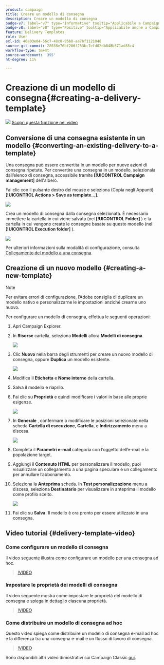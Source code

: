 ```yaml
---
product: campaign
title: Creare un modello di consegna
description: Creare un modello di consegna
badge-v7: label="v7" type="Informative" tooltip="Applicabile a Campaign Classic v7"
badge-v8: label="v8" type="Positive" tooltip="Applicabile anche a Campaign v8"
feature: Delivery Templates
role: User
exl-id: 40a03e04-56c7-48c0-95b8-aa7bf1121048
source-git-commit: 28638e76bf286f253bc7efd02db848b571ad88c4
workflow-type: tm+mt
source-wordcount: '395'
ht-degree: 11%

---
```


# Creazione di un modello di consegna{#creating-a-delivery-template}

![](assets/do-not-localize/how-to-video.png) [Scopri questa funzione nel video](#delivery-template-video)

## Conversione di una consegna esistente in un modello {#converting-an-existing-delivery-to-a-template}

Una consegna può essere convertita in un modello per nuove azioni di consegna ripetute. Per convertire una consegna in un modello, selezionala dall’elenco di consegna, accessibile tramite **[!UICONTROL Campaign management]** dell&#39;albero.

Fai clic con il pulsante destro del mouse e seleziona (Copia negli Appunti) **[!UICONTROL Actions > Save as template...]**.

![](assets/s_ncs_user_campaign_save_as_scenario.png)

Crea un modello di consegna dalla consegna selezionata. È necessario immettere la cartella in cui viene salvata (nel **[!UICONTROL Folder]** ) e la cartella in cui vengono create le consegne basate su questo modello (nel **[!UICONTROL Execution folder]** ).

![](assets/s_ncs_user_campaign_save_as_scenario_a.png)

Per ulteriori informazioni sulla modalità di configurazione, consulta [Collegamento del modello a una consegna](creating-a-delivery-from-a-template.md#linking-the-template-to-a-delivery).

## Creazione di un nuovo modello {#creating-a-new-template}

>[!NOTE]
>
>Per evitare errori di configurazione, l’Adobe consiglia di duplicare un modello nativo e personalizzarne le impostazioni anziché crearne uno nuovo.

Per configurare un modello di consegna, effettua le seguenti operazioni:

1. Apri Campaign Explorer.
1. In **Risorse** cartella, seleziona **Modelli** allora **Modelli di consegna**.

   ![](assets/delivery_template_1.png)

1. Clic **Nuovo** nella barra degli strumenti per creare un nuovo modello di consegna, oppure **Duplica** un modello esistente.

   ![](assets/delivery_template_2.png)

1. Modifica il **Etichetta** e **Nome interno** della cartella.
1. Salva il modello e riaprilo.
1. Fai clic su **Proprietà** e quindi modificare i valori in base alle proprie esigenze.

   ![](assets/delivery_template_3.png)

1. In **Generale** , confermare o modificare le posizioni selezionate nella scheda **Cartella di esecuzione**, **Cartella**, e **Indirizzamento** menu a discesa.

   ![](assets/delivery_template_4.png)

1. Completa il **Parametri e-mail** categoria con l’oggetto dell’e-mail e la popolazione target.
1. Aggiungi il **Contenuto HTML** per personalizzare il modello, puoi visualizzare un collegamento a una pagina speculare e un collegamento per annullare l’abbonamento.
1. Seleziona la **Anteprima** scheda. In **Test personalizzazione** menu a discesa, seleziona **Destinatario** per visualizzare in anteprima il modello come profilo scelto.

   ![](assets/delivery_template_5.png)

1. Fai clic su **Salva**. Il modello è ora pronto per essere utilizzato in una consegna.


## Video tutorial {#delivery-template-video}

### Come configurare un modello di consegna

Il video seguente illustra come configurare un modello per una consegna ad hoc.

>[!VIDEO](https://video.tv.adobe.com/v/24066?quality=12)

### Impostare le proprietà dei modelli di consegna

Il video seguente mostra come impostare le proprietà del modello di consegna e spiega in dettaglio ciascuna proprietà.

>[!VIDEO](https://video.tv.adobe.com/v/24067?quality=12)

### Come distribuire un modello di consegna ad hoc

Questo video spiega come distribuire un modello di consegna e-mail ad hoc e la differenza tra una consegna e-mail e un flusso di lavoro di consegna.

>[!VIDEO](https://video.tv.adobe.com/v/24065?quality=12)

Sono disponibili altri video dimostrativi sui Campaign Classic [qui](https://experienceleague.adobe.com/docs/campaign-classic-learn/tutorials/overview.html?lang=it).
